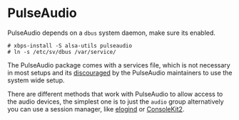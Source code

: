 # PulseAudio

PulseAudio depends on a `dbus` system daemon, make sure its enabled.

```
# xbps-install -S alsa-utils pulseaudio
# ln -s /etc/sv/dbus /var/service/
```

The PulseAudio package comes with a services file, which is not necessary in
most setups and its
[discouraged](https://www.freedesktop.org/wiki/Software/PulseAudio/Documentation/User/SystemWide/)
by the PulseAudio maintainers to use the system wide setup.

There are different methods that work with PulseAudio to allow access to the
audio devices, the simplest one is to just the `audio` group alternatively you
can use a session manager, like [elogind](#elogind) or
[ConsoleKit2](#consolekit2).

